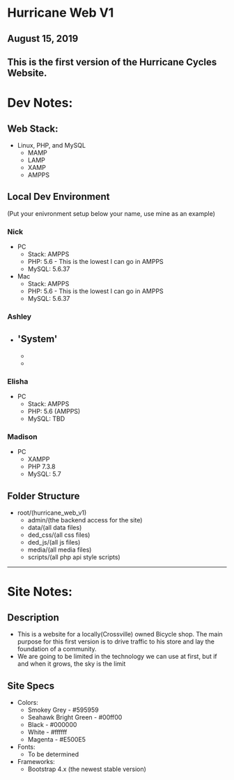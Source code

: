 # Hurricane Web V1
August 15, 2019
---
This is the first version of the Hurricane Cycles Website.
---

# Dev Notes:
## Web Stack:
- Linux, PHP, and MySQL
  - MAMP
  - LAMP
  - XAMP
  - AMPPS
## Local Dev Environment
(Put your enivronment setup below your name, use mine as an example)
### Nick
- PC
  - Stack: AMPPS
  - PHP: 5.6 - This is the lowest I can go in AMPPS
  - MySQL: 5.6.37
- Mac
  - Stack: AMPPS
  - PHP: 5.6 - This is the lowest I can go in AMPPS
  - MySQL: 5.6.37

### Ashley
- 'System'
  - 
  - 
  - 

### Elisha
- PC
  - Stack: AMPPS
  - PHP: 5.6 (AMPPS)
  - MySQL: TBD

### Madison
- PC
  - XAMPP 
  - PHP 7.3.8
  - MySQL: 5.7


## Folder Structure
- root/(hurricane_web_v1)
  - admin/(the backend access for the site)
  - data/(all data files)
  - ded_css/(all css files)
  - ded_js/(all js files)
  - media/(all media files)
  - scripts/(all php api style scripts)
---

# Site Notes:
## Description
- This is a website for a locally(Crossville) owned Bicycle shop.  The main purpose for this first version is to drive traffic to his store and lay the foundation of a community.
- We are going to be limited in the technology we can use at first, but if and when it grows, the sky is the limit

## Site Specs
- Colors:
  - Smokey Grey - #595959
  - Seahawk Bright Green - #00ff00
  - Black - #000000
  - White - #ffffff
  - Magenta - #E500E5
- Fonts:
  - To be determined
- Frameworks:
  - Bootstrap 4.x (the newest stable version)
